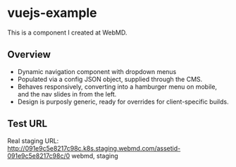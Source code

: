 # vuejs-example
This is a component I created at WebMD.

## Overview
- Dynamic navigation component with dropdown menus
- Populated via a config JSON object, supplied through the CMS.
- Behaves responsively, converting into a hamburger menu on mobile, and the nav slides in from the left.
- Design is purposly generic, ready for overrides for client-specific builds.

## Test URL
Real staging URL: http://091e9c5e8217c98c.k8s.staging.webmd.com/assetid-091e9c5e8217c98c/0
webmd, staging
